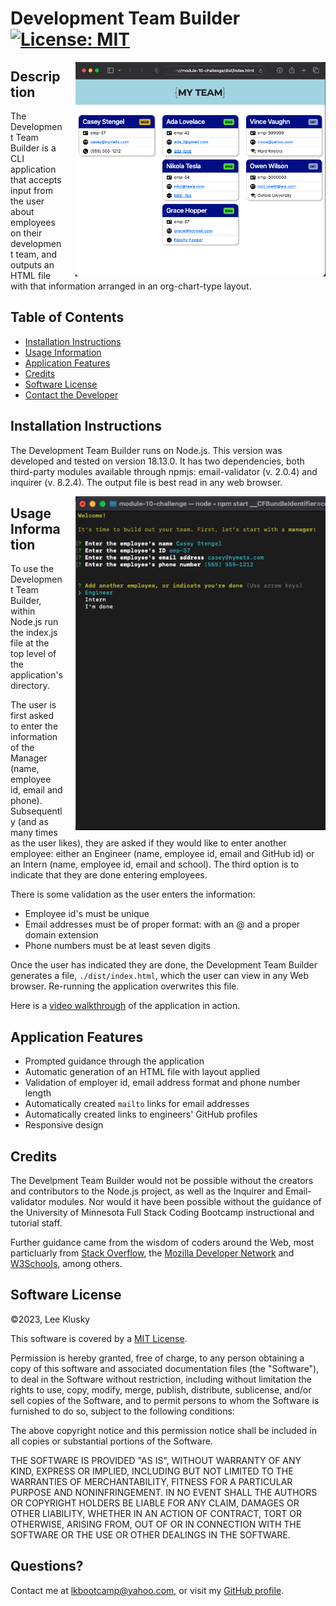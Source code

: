 # Development Team Builder [![License: MIT](https://img.shields.io/badge/License-MIT-yellow.svg)](https://opensource.org/licenses/MIT)

<img src="./dist/assets/images/output-screenshot.png" width="400" style="float: right; margin-left: 20px;">

## Description

The Development Team Builder is a CLI application that accepts input from the user about employees on their development team, and outputs an HTML file with that information arranged in an org-chart-type layout.


## Table of Contents


* [Installation Instructions](#installation-instructions)
* [Usage Information](#usage-information)
* [Application Features](#application-features)
* [Credits](#credits)
* [Software License](#software-license)
* [Contact the Developer](#questions)

## Installation Instructions

The Development Team Builder runs on Node.js. This version was developed and tested on version 18.13.0. It has two dependencies, both third-party modules available through npmjs: email-validator (v. 2.0.4) and inquirer (v. 8.2.4). The output file is best read in any web browser.



<img src="./dist/assets/images/screenshot-progression.gif" width="400" style="float: right; margin-left: 20px;">

## Usage Information

To use the Development Team Builder, within Node.js run the index.js file at the top level of the application's directory.

The user is first asked to enter the information of the Manager (name, employee id, email and phone). Subsequently (and as many times as the user likes), they are asked if they would like to enter another employee: either an Engineer (name, employee id, email and GitHub id) or an Intern (name, employee id, email and school). The third option is to indicate that they are done entering employees.

There is some validation as the user enters the information:
* Employee id's must be unique
* Email addresses must be of proper format: with an @ and a proper domain extension
* Phone numbers must be at least seven digits

Once the user has indicated they are done, the Development Team Builder generates a file, `./dist/index.html`, which the user can view in any Web browser. Re-running the application overwrites this file.

Here is a [video walkthrough](https://drive.google.com/file/d/1M7f3tRUZuRxcDtvY_oyepS2mEa_-ZAIN/view?usp=sharing) of the application in action.


## Application Features

* Prompted guidance through the application
* Automatic generation of an HTML file with layout applied
* Validation of employer id, email address format and phone number length
* Automatically created `mailto` links for email addresses
* Automatically created links to engineers' GitHub profiles
* Responsive design


## Credits

The Develpment Team Builder would not be possible without the creators and contributors to the Node.js project, as well as the Inquirer and Email-validator modules. Nor would it have been possible without the guidance of the University of Minnesota Full Stack Coding Bootcamp instructional and tutorial staff.

Further guidance came from the wisdom of coders around the Web, most particluarly from [Stack Overflow](https://www.stackoverflow.com), the [Mozilla Developer Network](https://developer.mozilla.org) and [W3Schools](https://www.w3schools.com), among others.


## Software License

©2023, Lee Klusky

This software is covered by a [MIT License](https://opensource.org/licenses/MIT).

Permission is hereby granted, free of charge, to any person obtaining a copy of this software and associated documentation files (the "Software"), to deal in the Software without restriction, including without limitation the rights to use, copy, modify, merge, publish, distribute, sublicense, and/or sell copies of the Software, and to permit persons to whom the Software is furnished to do so, subject to the following conditions:

The above copyright notice and this permission notice shall be included in all copies or substantial portions of the Software.

THE SOFTWARE IS PROVIDED "AS IS", WITHOUT WARRANTY OF ANY KIND, EXPRESS OR IMPLIED, INCLUDING BUT NOT LIMITED TO THE WARRANTIES OF MERCHANTABILITY, FITNESS FOR A PARTICULAR PURPOSE AND NONINFRINGEMENT. IN NO EVENT SHALL THE AUTHORS OR COPYRIGHT HOLDERS BE LIABLE FOR ANY CLAIM, DAMAGES OR OTHER LIABILITY, WHETHER IN AN ACTION OF CONTRACT, TORT OR OTHERWISE, ARISING FROM, OUT OF OR IN CONNECTION WITH THE SOFTWARE OR THE USE OR OTHER DEALINGS IN THE SOFTWARE.

## Questions?

Contact me at <a href="mailto:lkbootcamp@yahoo.com">lkbootcamp@yahoo.com</a>, or visit my [GitHub profile](https://www.github.com/lkalliance).